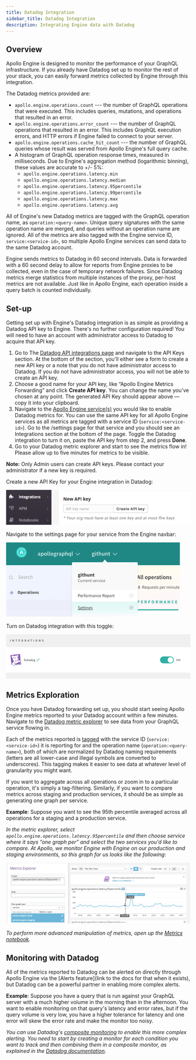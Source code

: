 ```yaml
---
title: Datadog Integration
sidebar_title: Datadog Integration
description: Integrating Engine data with Datadog
---
```


## Overview

Apollo Engine is designed to monitor the performance of your GraphQL infrastructure. If you already have Datadog set up to monitor the rest of your stack, you can easily forward metrics collected by Engine through this integration.

The Datadog metrics provided are:

* `apollo.engine.operations.count` --- the number of GraphQL operations that were executed. This includes queries, mutations, and operations that resulted in an error.
* `apollo.engine.operations.error_count` --- the number of GraphQL operations that resulted in an error. This includes GraphQL execution errors, and HTTP errors if Engine failed to connect to your server.
* `apollo.engine.operations.cache_hit_count` --- the number of GraphQL queries whose result was served from Apollo Engine's full query cache.
* A histogram of GraphQL operation response times, measured in milliseconds. Due to Engine's aggregation method (logarithmic binning), these values are accurate to +/- 5%:
  * `apollo.engine.operations.latency.min`
  * `apollo.engine.operations.latency.median`
  * `apollo.engine.operations.latency.95percentile`
  * `apollo.engine.operations.latency.99percentile`
  * `apollo.engine.operations.latency.max`
  * `apollo.engine.operations.latency.avg`

All of Engine's new Datadog metrics are tagged with the GraphQL operation name, as `operation:<query-name>`. Unique query signatures with the same operation name are merged, and queries without an operation name are ignored.
All of the metrics are also tagged with the Engine service ID, `service:<service-id>`, so multiple Apollo Engine services can send data to the same Datadog account.

Engine sends metrics to Datadog in 60 second intervals. Data is forwarded with a 60 second delay to allow for reports from Engine proxies to be collected, even in the case of temporary network failures.
Since Datadog metrics merge statistics from multiple instances of the proxy, per-host metrics are not available. Just like in Apollo Engine, each operation inside a query batch is counted individually.

## Set-up

Getting set up with Engine's Datadog integration is as simple as providing a Datadog API key to Engine. There's no further configuration required! You will need to have an account with administrator access to Datadog to acquire that API key.

1. Go to The [Datadog API integrations page](https://app.datadoghq.com/account/settings#api) and navigate to the API Keys section. At the bottom of the section, you'll either see a form to create a new API key or a note that you do not have administrator access to Datadog. If you do not have administrator access, you will not be able to create an API key.
2. Choose a good name for your API key, like “Apollo Engine Metrics Forwarding” and click **Create API key**. You can change the name you've chosen at any point. The generated API Key should appear above — copy it into your clipboard.
3. Navigate to the [Apollo Engine service(s)](https://engine.apollographql.com/) you would like to enable Datadog metrics for. You can use the same API key for all Apollo Engine services as all metrics are tagged with a service ID (`service:<service-id>`). Go to the /settings page for that service and you should see an Integrations section at the bottom of the page. Toggle the Datadog integration to turn it on, paste the API key from step 2, and press **Done**.
4. Go to your Datadog metric explorer and start to see the metrics flow in! Please allow up to five minutes for metrics to be visible.

**Note:** Only Admin users can create API keys. Please contact your administrator if a new key is required.

Create a new API Key for your Engine integration in Datadog:

![ApiKey](./img/datadog/api-key.png)

Navigate to the settings page for your service from the Engine navbar:

![SettingsLink](./img/datadog/settings-link.png)

Turn on Datadog integration with this toggle:

![Settings](./img/datadog/settings-toggle.png)

## Metrics Exploration

Once you have Datadog forwarding set up, you should start seeing Apollo Engine metrics reported to your Datadog account within a few minutes. Navigate to the [Datadog metric explorer](http://app.datadoghq.com/metric/explorer?exp_metric=apollo.engine.operations.count&exp_group=service&exp_agg=avg&exp_row_type=metric) to see data from your GraphQL service flowing in.

Each of the metrics reported is [tagged](https://www.datadoghq.com/blog/the-power-of-tagged-metrics/) with the service ID (`service:<service-id>`) it is reporting for and the operation name (`operation:<query-name>`), both of which are normalized by Datadog naming requirements (letters are all lower-case and illegal symbols are converted to underscores). This tagging makes it easier to see data at whatever level of granularity you might want.

If you want to aggregate across all operations or zoom in to a particular operation, it's simply a tag-filtering. Similarly, if you want to compare metrics across staging and production services, it should be as simple as generating one graph per service.

**Example**: Suppose you want to see the 95th percentile averaged across all operations for a staging and a production service.

_In the metric explorer, select `apollo.engine.operations.latency.95percentile` and then choose service where it says “one graph per” and select the two services you'd like to compare. At Apollo, we monitor Engine with Engine on our production and staging environments, so this graph for us looks like the following_:

![Compare p95](./img/datadog/datadog.png)

*To perform more advanced manipulation of metrics, open up the [Metrics notebook](https://app.datadoghq.com/notebook).*

## Monitoring with Datadog

All of the metrics reported to Datadog can be alerted on directly through Apollo Engine via the [Alerts feature](link to the docs for that when it exists), but Datadog can be a powerful partner in enabling more complex alerts.

**Example**: Suppose you have a query that is run against your GraphQL server with a much higher volume in the morning than in the afternoon. You want to enable monitoring on that query's latency and error rates, but if the query volume is very low, you have a higher tolerance for latency and one error will skew the error rate and make the monitor too noisy.

*You can use Datadog's [composite monitoring](https://docs.datadoghq.com/monitors/monitor_types/composite/) to enable this more complex alerting. You need to start by creating a monitor for each condition you want to track and then combining them in a composite monitor, as explained in the [Datadog documentation](https://docs.datadoghq.com/monitors/monitor_types/composite/).*





